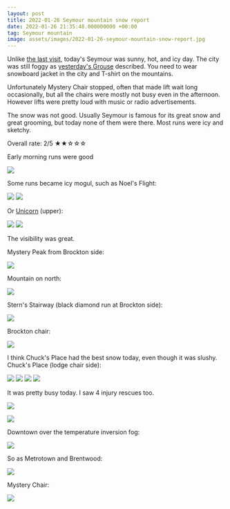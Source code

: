 ```yaml
---
layout: post
title: 2022-01-26 Seymour mountain snow report
date: 2022-01-26 21:35:48.000000000 +00:00
tag: Seymour mountain
image: assets/images/2022-01-26-seymour-mountain-snow-report.jpg
---
```


Unlike [the last visit](https://vancouversnowboarding.ca/2022-01-26-seymour-mountain-snow-report/), today's Seymour was sunny, hot, and icy day. The city was still foggy as [yesterday's Grouse](/2022-01-25-grouse-mountain-snow-report/) described. You need to wear snowboard jacket in the city and T-shirt on the mountains.

Unfortunately Mystery Chair stopped, often that made lift wait long occasionally, but all the chairs were mostly not busy even in the afternoon. However lifts were pretty loud with music or radio advertisements.

The snow was not good. Usually Seymour is famous for its great snow and great grooming, but today none of them were there. Most runs were icy and sketchy.

Overall rate: 2/5 ★★☆☆☆

Early morning runs were good

![](/assets/images/2022-01-26-northlands-morning.jpg)

Some runs became icy mogul, such as Noel's Flight:

![](/assets/images/2022-01-26-noels-flight.jpg)
![](/assets/images/2022-01-26-noels-flight2.jpg)

Or [Unicorn](/unicorn/) (upper):

![](/assets/images/2022-01-26-unicorn.jpg)
![](/assets/images/2022-01-26-unicorn2.jpg)

The visibility was great.

Mystery Peak from Brockton side:

![](/assets/images/2022-01-26-mystery-peak-from-brockton.jpg)

Mountain on north:

![](/assets/images/2022-01-26-mountains-on-north.jpg)

Stern's Stairway (black diamond run at Brockton side):

![](/assets/images/2022-01-26-sterns-stairway.jpg)

Brockton chair:

![](/assets/images/2022-01-26-brockton-chair.jpg)

I think Chuck's Place had the best snow today, even though it was slushy.
Chuck's Place (lodge chair side):

![](/assets/images/2022-01-26-chucks-place.jpg)
![](/assets/images/2022-01-26-chucks-place2.jpg)
![](/assets/images/2022-01-26-chucks-place3.jpg)
![](/assets/images/2022-01-26-chucks-place4.jpg)

It was pretty busy today. I saw 4 injury rescues too.

![](/assets/images/2022-01-26-busy.jpg)

![](/assets/images/2022-01-26-busy2.jpg)

Downtown over the temperature inversion fog:

![](/assets/images/2022-01-26-downtown.jpg)

So as Metrotown and Brentwood:

![](/assets/images/2022-01-26-metrotown-brentwood.jpg)

Mystery Chair:

![](/assets/images/2022-01-26-mystery-chair.jpg)
